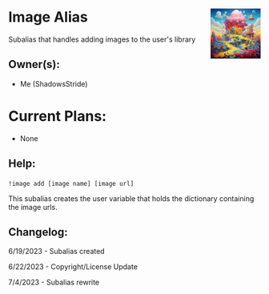 <h1>Image Alias<img align="right" src="canvas.png" width="100px"></h1>

Subalias that handles adding images to the user's library

## Owner(s):
- Me (ShadowsStride)

# Current Plans:
- None

## Help:
`!image add [image name] [image url]`

This subalias creates the user variable that holds the dictionary containing the image urls.

## Changelog:
6/19/2023 - Subalias created

6/22/2023 - Copyright/License Update

7/4/2023 - Subalias rewrite